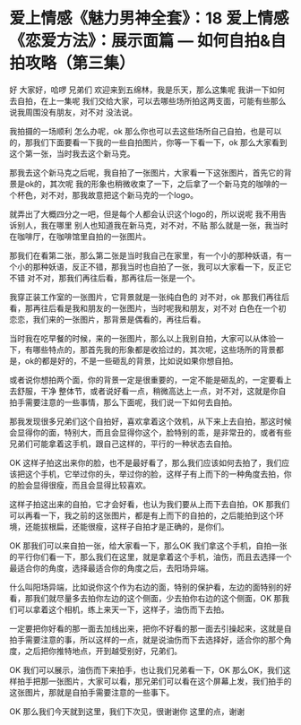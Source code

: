 # 爱上情感《魅力男神全套》：18 爱上情感《恋爱方法》：展示面篇 — 如何自拍&自拍攻略（第三集）

好 大家好，哈啰 兄弟们 欢迎来到五绵林，我是乐天，那么这集呢 我讲一下如何去自拍，在上一集呢 我们交给大家，可以去哪些场所拍这两支面，可能有些那么说我周围没有朋友，对不对 没法说。

我拍摄的一场顺利 怎么办呢，ok 那么你也可以去这些场所自己自拍，也是可以的，那我们下面要看一下我的一些自拍图片，你等一下看一下，ok 那么大家看到这个第一张，当时我去这个新马克。

那我去这个新马克之后呢，我自拍了一张图片，大家看一下这张图片，首先它的背景是ok的，其次呢 我的形象也稍微收束了一下，之后拿了一个新马克的咖啡的一个杯色，对不对，那我故意把这个新马克的一个logo。

就弄出了大概四分之一吧，但是每个人都会认识这个logo的，所以说呢 我不用告诉别人，我在哪里 别人也知道我在新马克，对不对，不贴 那么就是一张，我当时在咖啡厅，在咖啡馆里自拍的一张图片。

那我们在看第二张，那么第二张是当时我自己在家里，有一个小的那种妖语，有一个小的那种妖语，反正不错，那我当时也自拍了一张，我可以大家看一下，反正它不错 对不对，那我们再往后看，那再往后一张是一个。

我穿正装工作室的一张图片，它背景就是一张纯白色的 对不对，ok 那我们再往后看，那再往后看是我和朋友的一张图片，当时呢我和朋友，对不对 白色在一个初恋恋，我们来的一张图片，那背景是偶看的，再往后看。

当时我在吃早餐的时候，来的一张图片，那么以上我别自拍，大家可以从体验一下，有哪些特点的，那首先我的形象都是收拾过的，其次呢，这些场所的背景都是，ok的都是好的，不是一些砸乱的背景，比如说如果你想自拍。

或者说你想拍两个面，你的背景一定是很重要的，一定不能是砸乱的，一定要看上去舒服，干净 整体节，或者说好看一点，稍微高达上一点，对不对，这就是你自拍手需要注意的一些事情，那么下面呢，我们说一下如何去自拍。

那我发现很多兄弟们这个自拍好，喜欢拿着这个效机，从下来上去自拍，那这时候会显得你的面，特别大，而且会显得你这个，脸特别的乖，是非常丑的，或者有些兄弟们可能拿着这手机，跟自己这样的，平行的一种状态去自拍。

OK 这样子拍这出来你的脸，也不是最好看了，那么我们应该如何去拍了，我们应该把这个手机，它举过你的头，举过你的脸，这样子有上而下的一种角度去拍，你的脸会显得很瘦，而且会显得比较喜欢。

这样子拍这出来的自拍，它才会好看，也认为我们要从上而下去自拍，OK 那我们可以再看一下，我之前的这张图片，都是有上而下的自拍的，之后能拍到这个环境，还能拔根扁，还能很瘦，这样子自拍才是正确的，是你们。

OK 那我们可以来自拍一张，给大家看一下，那么OK 我们拿这个手机，自拍一张的平行你们看一下，那么我们在这里，就是拿着这个手机，油伤，而且去选择一个最适合你的角度，选择最适合你的角度之后，去阳场异端。

什么叫阳场异端，比如说你这个作为右边的面，特别的保护看，左边的面特别的好看，那我们就尽量多去拍你左边的这个侧面，少去拍你右边的这个侧面，OK 那我们可以拿着这个相机，练上来天一下，这样子，油伤而下去拍。

一定要把你好看的那一面去加线出来，把你不好看的那一面去引操起来，这就是自拍手需要注意的事，所以这样的一点，就是说油伤而下去选择好，适合你的那个角度，之后把你推特地点，开到越受别好，兄弟们。

OK 我们可以展示，油伤而下来拍手，也让我们兄弟看一下，OK 那么OK，我们这样拍手把那一张图片，大家可以看，那兄弟们可以看在这个屏幕上发，我们拍手的这张图片，那就是自拍手需要注意的一些事下。

OK 那么我们今天就到这里，我们下次见，很谢谢你 这里的点，谢谢